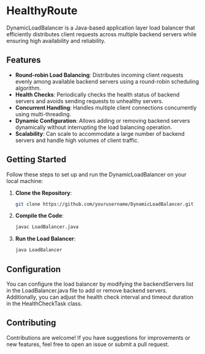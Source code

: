 # HealthyRoute

DynamicLoadBalancer is a Java-based application layer load balancer that efficiently distributes client requests across multiple backend servers while ensuring high availability and reliability.

## Features

- **Round-robin Load Balancing**: Distributes incoming client requests evenly among available backend servers using a round-robin scheduling algorithm.
- **Health Checks**: Periodically checks the health status of backend servers and avoids sending requests to unhealthy servers.
- **Concurrent Handling**: Handles multiple client connections concurrently using multi-threading.
- **Dynamic Configuration**: Allows adding or removing backend servers dynamically without interrupting the load balancing operation.
- **Scalability**: Can scale to accommodate a large number of backend servers and handle high volumes of client traffic.

## Getting Started

Follow these steps to set up and run the DynamicLoadBalancer on your local machine:

1. **Clone the Repository**: 
   ```bash
   git clone https://github.com/yourusername/DynamicLoadBalancer.git
   
2. **Compile the Code**:
   ```bash
   javac LoadBalancer.java

3. **Run the Load Balancer**:
   ```bash
   java LoadBalancer

## Configuration
You can configure the load balancer by modifying the backendServers list in the LoadBalancer.java file to add or remove backend servers. 
Additionally, you can adjust the health check interval and timeout duration in the HealthCheckTask class.

## Contributing
Contributions are welcome! If you have suggestions for improvements or new features, feel free to open an issue or submit a pull request.
